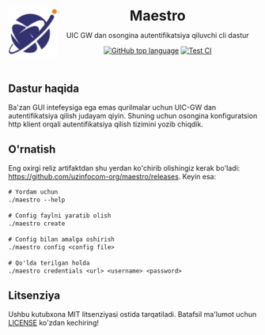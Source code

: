 <header>
<img src="https://raw.githubusercontent.com/uzinfocom-org/website/main/public/favicons/pinned.svg" alt="logo" height="100" align="left">
<h1 style="display: inline">Maestro</h1>

UIC GW dan osongina autentifikatsiya qiluvchi cli dastur

[![GitHub top language](https://img.shields.io/github/languages/top/uzinfocom-org/maestro?style=flat-square&logo=github)](https://github.com/uzinfocom-org/maestro)
[![Test CI](https://github.com/uzinfocom-org/maestro/actions/workflows/test.yml/badge.svg)](https://github.com/uzinfocom-org/maestro/actions/workflows/test.yml)
</header>

## Dastur haqida

Ba'zan GUI intefeysiga ega emas qurilmalar uchun UIC-GW dan autentifikatsiya qilish judayam qiyin. Shuning uchun
osongina konfiguratsion http klient orqali autentifikatsiya qilish tizimini yozib chiqdik.

## O'rnatish

Eng oxirgi reliz artifaktdan shu yerdan ko'chirib olishingiz kerak bo'ladi:
https://github.com/uzinfocom-org/maestro/releases. Keyin esa:

```shell
# Yordam uchun
./maestro --help

# Config faylni yaratib olish
./maestro create

# Config bilan amalga oshirish
./maestro config <config file>

# Qo'lda terilgan holda
./maestro credentials <url> <username> <password>
```

## Litsenziya

Ushbu kutubxona MIT litsenziyasi ostida tarqatiladi. Batafsil ma'lumot uchun [LICENSE](./license) ko'zdan kechiring!
